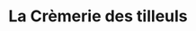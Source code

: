 ---
title: "La Crèmerie des tilleuls"
url: /villandraut/la-cremerie-des-tilleuls/
shop: commodité
---